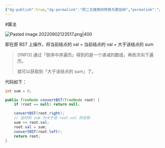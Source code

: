 ```yaml
---
{"dg-publish":true,"dg-permalink":"把二叉搜索树转换为累加树","permalink":"/把二叉搜索树转换为累加树/","title":"把二叉搜索树转换为累加树","tags":["树","二叉树","二叉搜索树"]}
---
```



#算法 

![Pasted image 20220902123517.png|400](/img/user/attachments/images/Pasted%20image%2020220902123517.png)

即在原 BST 上操作，将当前结点的 val  = 当前结点的 val + 大于该结点的 sum

> [!INFO] 
> 通过「倒序中序遍历」得到的是一个递减的数组，再依次向下遍历。
> 
> 就可以获取到「大于该结点的 sum」了。

代码如下：

```java
int sum = 0;

public TreeNode convertBST(TreeNode root) {
    if (root == null) return null;

    convertBST(root.right);
	// 此时的 sum 为大于该 root.val 的总和
    sum += root.val;
    root.val = sum;
    convertBST(root.left);
    return root;
}
```